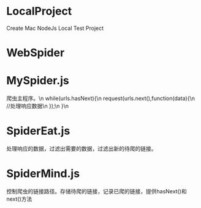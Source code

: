 # LocalProject
Create Mac NodeJs Local Test Project
# WebSpider
# MySpider.js
爬虫主程序。\n
  while(urls.hasNext){\n
    request(urls.next(),function(data){\n
        //处理响应数据\n
    });\n
  }\n
# SpiderEat.js
处理响应的数据，过滤出需要的数据，过滤出新的待爬的链接。
# SpiderMind.js
控制爬虫的链接路径。存储待爬的链接，记录已爬的链接，提供hasNext()和next()方法

